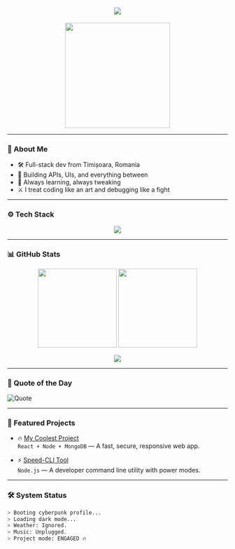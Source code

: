 <h1 align="center">
  <img src="https://readme-typing-svg.herokuapp.com?font=Fira+Code&size=22&pause=1000&color=00F7FF&center=true&vCenter=true&width=600&lines=Hey+there%2C+I'm+mrarmas02.;Cyberpunk+Dev+in+Dark+Mode.;Full-stack%2C+Front+to+Back.;Deploying+dreams+into+code.">
</h1>

<p align="center">
  <img src="https://media.giphy.com/media/f3iwJFOVOwuy7K6FFw/giphy.gif" width="240" />
</p>

---

### 🧠 About Me

- 🛠 Full-stack dev from Timișoara, Romania  
- 🚀 Building APIs, UIs, and everything between  
- 🧪 Always learning, always tweaking  
- ⚔️ I treat coding like an art and debugging like a fight

---

### ⚙️ Tech Stack

<p align="center">
  <img src="https://skillicons.dev/icons?i=js,ts,react,nextjs,nodejs,express,python,mongodb,postgres,docker,linux,git,vscode&perline=8" />
</p>

---

### 📊 GitHub Stats

<p align="center">
  <img src="https://github-readme-stats.vercel.app/api?username=mrarmas02&show_icons=true&theme=tokyonight&hide_border=true&count_private=true" height="180" />
  <img src="https://github-readme-stats.vercel.app/api/top-langs/?username=mrarmas02&layout=compact&theme=tokyonight&hide_border=true" height="180" />
</p>

<p align="center">
  <img src="https://github-readme-streak-stats.herokuapp.com?user=mrarmas02&theme=tokyonight&hide_border=true" />
</p>

---

### 📜 Quote of the Day

![Quote](https://quotes-github-readme.vercel.app/api?type=horizontal&theme=radical)

---

### 🚀 Featured Projects

- 🔥 [My Coolest Project](https://github.com/mrarmas02/my-coolest-project)  
  `React + Node + MongoDB` — A fast, secure, responsive web app.

- ⚡ [Speed-CLI Tool](https://github.com/mrarmas02/speed-cli)  
  `Node.js` — A developer command line utility with power modes.

---

### 🛠️ System Status

```bash
> Booting cyberpunk profile...
> Loading dark mode...
> Weather: Ignored.
> Music: Unplugged.
> Project mode: ENGAGED 🔥
